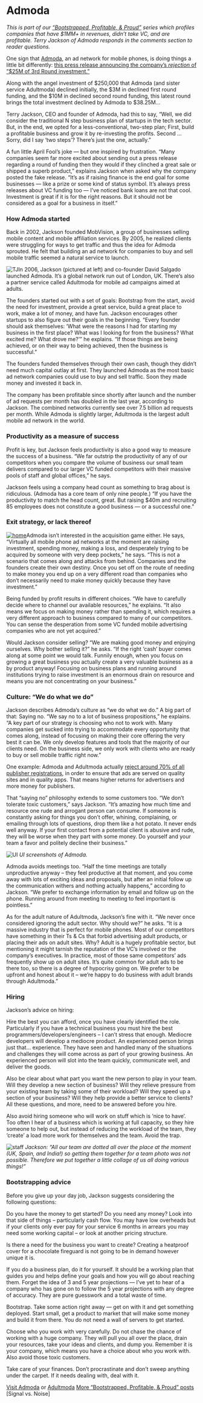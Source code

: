 # Admoda

<em>This is part of our <a href="http://www.google.com/search?q=bootstrapped+profitable+proud&amp;sitesearch=37signals.com">“Bootstrapped, Profitable, &amp; Proud”</a> series which profiles companies that have $1MM+ in revenues, didn’t take VC, and are profitable. Terry Jackson of Admoda responds in the comments section to reader questions.</em>

One sign that <a href="http://www.admoda.com/">Admoda</a>, an ad network for mobile phones, is doing things a little bit differently: <a href="http://www.admoda.com/?p=215">this press release announcing the company’s <em>rejection</em> of ”$25M of 3rd Round investment.”</a>

Along with the angel investment of $250,000 that Admoda (and sister service Adultmoda) declined initially, the $3M in declined first round funding, and the $10M in declined second round funding, this latest round brings the total investment declined by Admoda to $38.25M…

Terry Jackson, <span class="caps">CEO</span> and founder of Admoda, had this to say, “Well, we did consider the traditional N step business plan of startups in the tech sector. But, in the end, we opted for a less-conventional, two-step plan; First, build a profitable business and grow it by re-investing the profits. Second … Sorry, did I say ‘two steps’? There’s just the one, actually.”

A fun little April Fool’s joke — but one inspired by frustration. “Many companies seem far more excited about sending out a press release regarding a round of funding then they would if they clinched a great sale or shipped a superb product,” explains Jackson when asked why the company posted the fake release. “It’s as if raising finance is the end goal for some businesses — like a prize or some kind of status symbol. It’s always press releases about VC funding too  — I’ve noticed bank loans are not that cool. Investment is great if it is for the right reasons. But it should not be considered as a goal for a business in itself.”

### How Admoda started 
Back in 2002, Jackson founded MobVision, a group of businesses selling mobile content and mobile affiliation services. By 2005, he realized clients were struggling for ways to get traffic and thus the idea for Admoda sprouted. He felt that building an ad network for companies to buy and sell mobile traffic seemed a natural service to launch.

![TJ](assets/images/TJ_headshot.JPG)In 2006, Jackson (pictured at left) and co-founder David Salgado launched Admoda. It’s a global network run out of London, UK. There’s also a partner service called Adultmoda for mobile ad campaigns aimed at adults.

The founders started out with a set of goals: Bootstrap from the start, avoid the need for investment, provide a great service, build a great place to work, make a lot of money, and have fun. Jackson encourages other startups to also figure out their goals in the beginning. “Every founder should ask themselves: ‘What were the reasons I had for starting my business in the first place? What was I looking for from the business? What excited me? What drove me?’” he explains. “If those things are being achieved, or on their way to being achieved, then the business is successful.”

The founders funded themselves through their own cash, though they didn’t need much capital outlay at first. They launched Admoda as the most basic ad network companies could use to buy and sell traffic. Soon they made money and invested it back in.

The company has been profitable since shortly after launch and the number of ad requests per month has doubled in the last year, according to Jackson. The combined networks currently see over 7.5 billion ad requests per month. While Admoda is slightly larger, Adultmoda is the largest adult mobile ad network in the world.

### Productivity as a measure of success 
Profit is key, but Jackson feels productivity is also a good way to measure the success of a business. “We far outstrip the productivity of any of our competitors when you compare the volume of business our small team delivers compared to our larger VC funded competitors with their massive pools of staff and global offices,” he says.

Jackson feels using a company head count as something to brag about is ridiculous. (Admoda has a core team of only nine people.) “If you have the productivity to match the head count, great. But raising $40m and recruiting 85 employees does not constitute a good business — or a successful one.”

### Exit strategy, or lack thereof 
<a href="http://www.admoda.com/" class="image">![home](assets/images/admoda_home.png)</a>Admoda isn’t interested in the acquisition game either. He says, “Virtually all mobile phone ad networks at the moment are raising investment, spending money, making a loss, and desperately trying to be acquired by someone with very deep pockets,” he says. “This is not a scenario that comes along and attacks from behind. Companies and the founders create their own destiny. Once you set off on the route of needing to make money you end up on a very different road than companies who don’t necessarily need to make money quickly because they have investment.”

Being funded by profit results in different choices. “We have to carefully decide where to channel our available resources,” he explains. “It also means we focus on making money rather than spending it, which requires a very different approach to business compared to many of our competitors. You can sense the desperation from some VC funded mobile advertising companies who are not yet acquired.”

Would Jackson consider selling? “We are making good money and enjoying ourselves. Why bother selling it?” he asks. “If the right ‘cash’ buyer comes along at some point we would talk. Funnily enough, when you focus on growing a great business you actually create a very valuable business as a by product anyway! Focusing on business plans and running around institutions trying to raise investment is an enormous drain on resource and means you are not concentrating on your business.”

### Culture: “We do what we do” 
Jackson describes Admoda’s culture as “we do what we do.” A big part of that: Saying no. “We say no to a lot of business propositions,” he explains. “A key part of our strategy is choosing who not to work with. Many companies get sucked into trying to accommodate every opportunity that comes along, instead of focusing on making their core offering the very best it can be. We only develop features and tools that the majority of our clients need. On the business side, we only work with clients who are ready to buy or sell mobile traffic right now.”

One example: Admoda and Adultmoda actually <a href="http://www.admoda.com/?p=286">reject around 70% of all publisher registrations</a>, in order to ensure that ads are served on quality sites and in quality apps. That means higher returns for advertisers and more money for publishers.

That “saying no” philosophy extends to some customers too. “We don’t tolerate toxic customers,” says Jackson. “It’s amazing how much time and resource one rude and arrogant person can consume. If someone is constantly asking for things you don’t offer, whining, complaining, or emailing through lots of questions, drop them like a hot potato. It never ends well anyway. If your first contact from a potential client is abusive and rude, they will be worse when they part with some money. Do yourself and your team a favor and politely decline their business.”

![UI](assets/images/Admoda_Interface.png)
<em>UI screenshots of Admoda.</em>

Admoda avoids meetings too. “Half the time meetings are totally unproductive anyway – they feel productive at that moment, and you come away with lots of exciting ideas and proposals, but after an initial follow up the communication withers and nothing actually happens,” according to Jackson. “We prefer to exchange information by email and follow up on the phone. Running around from meeting to meeting to feel important is pointless.”

As for the adult nature of Adultmoda, Jackson’s fine with it. “We never once considered ignoring the adult sector. Why should we?” he asks. “It is a massive industry that is perfect for mobile phones. Most of our competitors have something in their Ts &amp; Cs that forbid advertising adult products, or placing their ads on adult sites. Why? Adult is a hugely profitable sector, but mentioning it might tarnish the reputation of the VC’s involved or the company’s executives. In practice, most of those same competitors’ ads frequently show up on adult sites. It’s quite common for adult ads to be there too, so there is a degree of hypocrisy going on. We prefer to be upfront and honest about it – we’re happy to do business with adult brands through Adultmoda.”

### Hiring 
Jackson’s advice on hiring:

Hire the best you can afford, once you have clearly identified the role. Particularly if you have a technical business you must hire the best programmers/developers/engineers – I can’t stress that enough. Mediocre developers will develop a mediocre product. An experienced person brings just that… experience. They have seen and handled many of the situations and challenges they will come across as part of your growing business. An experienced person will slot into the team quickly, communicate well, and deliver the goods.

Also be clear about what part you want the new person to play in your team. Will they develop a new section of business? Will they relieve pressure from your existing team by taking some of their workload? Will they speed up a section of your business? Will they help provide a better service to clients? All these questions, and more, need to be answered before you hire.

Also avoid hiring someone who will work on stuff which is ‘nice to have’. Too often I hear of a business which is working at full capacity, so they hire someone to help out, but instead of reducing the workload of the team, they ‘create’ a load more work for themselves and the team. Avoid the trap.

![staff](assets/images/Admoda_Staff.png)
<em>Jackson: “All our team are dotted all over the place at the moment (UK, Spain, and India!) so getting them together for a team photo was not possible. Therefore we put together a little collage of us all doing various things!”</em>

### Bootstrapping advice 
Before you give up your day job, Jackson suggests considering the following questions:

Do you have the money to get started? Do you need any money? Look into that side of things – particularly cash flow. You may have low overheads but if your clients only ever pay for your service 6 months in arrears you may need some working capital – or look at another pricing structure.

Is there a need for the business you want to create? Creating a heatproof cover for a chocolate fireguard is not going to be in demand however unique it is.

If you do a business plan, do it for yourself. It should be a working plan that guides you and helps define your goals and how you will go about reaching them. Forget the idea of 3 and 5 year projections — I’ve yet to hear of a company who has gone on to follow the 5 year projections with any degree of accuracy. They are pure guesswork and a total waste of time.

Bootstrap. Take some action right away — get on with it and get something deployed. Start small, get a product to market that will make some money and build it from there. You do not need a wall of servers to get started.

Choose who you work with very carefully. Do not chase the chance of working with a huge company. They will pull you all over the place, drain your resources, take your ideas and clients, and dump you. Remember it is your company, which means you have a choice about who you work with. Also avoid those toxic customers.

Take care of your finances. Don’t procrastinate and don’t sweep anything under the carpet. If it needs dealing with, deal with it.

<a href="http://www.admoda.com/">Visit Admoda</a> or <a href="http://www.adultmoda.com/">Adultmoda</a>
<a href="http://www.google.com/search?q=bootstrapped+profitable+proud&amp;sitesearch=37signals.com">More “Bootstrapped, Profitable, &amp; Proud” posts</a> [Signal vs. Noise]

